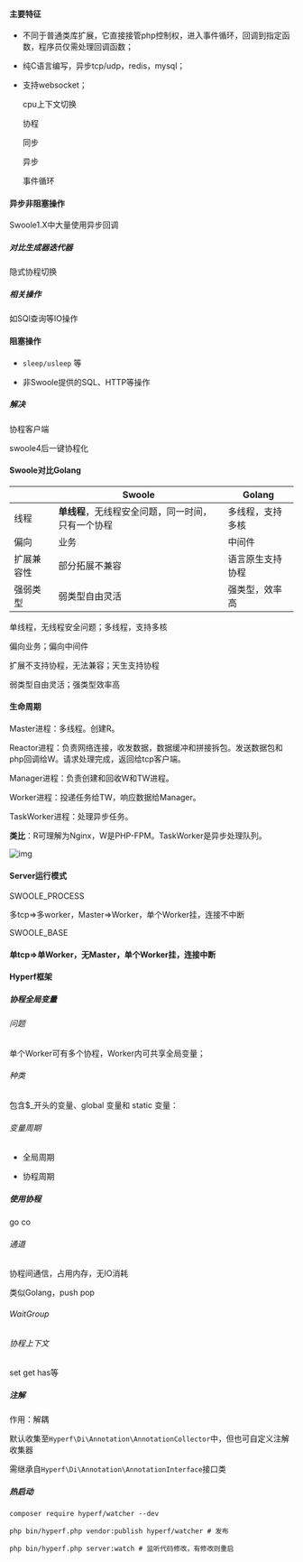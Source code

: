 #### 主要特征

- 不同于普通类库扩展，它直接接管php控制权，进入事件循环，回调到指定函数，程序员仅需处理回调函数；

- 纯C语言编写，异步tcp/udp，redis，mysql；

- 支持websocket；

  cpu上下文切换

  协程

  同步

  异步

  事件循环

#### 异步非阻塞操作

  Swoole1.X中大量使用异步回调

##### 对比生成器迭代器

隐式协程切换

##### 相关操作

如SQl查询等IO操作



#### 阻塞操作

- `sleep/usleep` 等

- 非Swoole提供的SQL、HTTP等操作

##### 解决

协程客户端

swoole4后一键协程化

#### **Swoole对比Golang**

|            | Swoole                                             | Golang           |
| ---------- | -------------------------------------------------- | ---------------- |
| 线程       | **单线程**，无线程安全问题，同一时间，只有一个协程 | 多线程，支持多核 |
| 偏向       | 业务                                               | 中间件           |
| 扩展兼容性 | 部分拓展不兼容                                     | 语言原生支持协程 |
| 强弱类型   | 弱类型自由灵活                                     | 强类型，效率高   |

单线程，无线程安全问题；多线程，支持多核

偏向业务；偏向中间件

扩展不支持协程，无法兼容；天生支持协程

弱类型自由灵活；强类型效率高

#### **生命周期**

Master进程：多线程。创建R。

Reactor进程：负责网络连接，收发数据，数据缓冲和拼接拆包。发送数据包和php回调给W。请求处理完成，返回给tcp客户端。

Manager进程：负责创建和回收W和TW进程。

Worker进程：投递任务给TW，响应数据给Manager。

TaskWorker进程：处理异步任务。

**类比**：R可理解为Nginx，W是PHP-FPM。TaskWorker是异步处理队列。

![img](D:\Markdown\assets\1.png)

#### **Server运行模式**

SWOOLE_PROCESS

多tcp=>多worker，Master=>Worker，单个Worker挂，连接不中断

SWOOLE_BASE

#### **单tcp=>单Worker，无Master，单个Worker挂，连接中断**

#### 

#### **Hyperf框架**

##### **协程全局变量**

###### 问题

单个Worker可有多个协程，Worker内可共享全局变量；

###### 种类

包含$_开头的变量、global 变量和 static 变量：

###### 变量周期

- 全局周期

- 协程周期



##### 使用协程

go co

###### 通道

协程间通信，占用内存，无IO消耗

类似Golang，push pop

###### WaitGroup

###### 协程上下文

set get has等

##### 注解

作用：解耦

默认收集至`Hyperf\Di\Annotation\AnnotationCollector`中，但也可自定义注解收集器

需继承自`Hyperf\Di\Annotation\AnnotationInterface`接口类

##### 热启动

```
composer require hyperf/watcher --dev

php bin/hyperf.php vendor:publish hyperf/watcher # 发布

php bin/hyperf.php server:watch # 监听代码修改，有修改则重启
```

##### 
